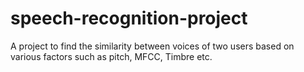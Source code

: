 # speech-recognition-project
A project to find the similarity between voices of two users based on various factors such as pitch, MFCC, Timbre etc.
